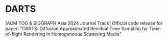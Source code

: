 # DARTS
[ACM TOG &amp; SIGGRAPH Asia 2024 Journal Track] Official code release for paper: "DARTS: Diffusion Approximated Residual Time Sampling for Time-of-flight Rendering in Homogeneous Scattering Media"
